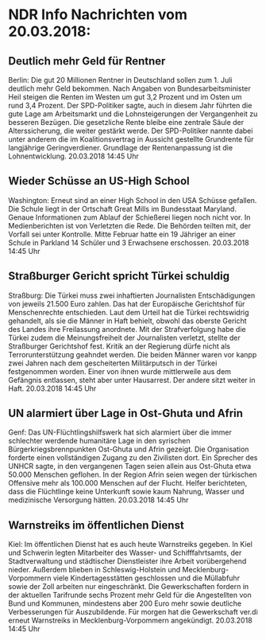 # NDR Info Nachrichten vom 20.03.2018:


## Deutlich mehr Geld für Rentner
Berlin: Die gut 20 Millionen Rentner in Deutschland sollen zum 1. Juli deutlich mehr Geld bekommen. Nach Angaben von Bundesarbeitsminister Heil steigen die Renten im Westen um gut 3,2 Prozent und im Osten um rund 3,4 Prozent. Der SPD-Politiker sagte, auch in diesem Jahr führten die gute Lage am Arbeitsmarkt und die Lohnsteigerungen der Vergangenheit zu besseren Bezügen. Die gesetzliche Rente bleibe eine zentrale Säule der Alterssicherung, die weiter gestärkt werde. Der SPD-Politiker nannte dabei unter anderem die im Koalitionsvertrag in Aussicht gestellte Grundrente für langjährige Geringverdiener. Grundlage der Rentenanpassung ist die Lohnentwicklung. 20.03.2018 14:45 Uhr 

## Wieder Schüsse an US-High School
Washington: Erneut sind an einer High School in den USA Schüsse gefallen. Die Schule liegt in der Ortschaft Great Mills im Bundesstaat Maryland. Genaue Informationen zum Ablauf der Schießerei liegen noch nicht vor. In Medienberichten ist von Verletzten die Rede. Die Behörden teilten mit, der Vorfall sei unter Kontrolle. Mitte Februar hatte ein 19 Jähriger an einer Schule in Parkland 14 Schüler und 3 Erwachsene erschossen. 20.03.2018 14:45 Uhr 

## Straßburger Gericht spricht Türkei schuldig
Straßburg: Die Türkei muss zwei inhaftierten Journalisten Entschädigungen von jeweils 21.500 Euro zahlen. Das hat der Europäische Gerichtshof für Menschenrechte entschieden. Laut dem Urteil hat die Türkei rechtswidrig gehandelt, als sie die Männer in Haft behielt, obwohl das oberste Gericht des Landes ihre Freilassung anordnete. Mit der Strafverfolgung habe die Türkei zudem die Meinungsfreiheit der Journalisten verletzt, stellte der Straßburger Gerichtshof fest. Kritik an der Regierung dürfe nicht als Terrorunterstützung geahndet werden. Die beiden Männer waren vor kanpp zwei Jahren nach dem gescheiterten Militärputsch in der Türkei festgenommen worden. Einer von ihnen wurde mittlerweile aus dem Gefängnis entlassen, steht aber unter Hausarrest. Der andere sitzt weiter in Haft. 20.03.2018 14:45 Uhr 

## UN alarmiert über Lage in Ost-Ghuta und Afrin
Genf: Das UN-Flüchtlingshilfswerk hat sich alarmiert über die immer schlechter werdende humanitäre Lage in den syrischen Bürgerkriegsbrennpunkten Ost-Ghuta und Afrin gezeigt. Die Organisation forderte einen vollständigen Zugang zu den Zivilisten dort. Ein Sprecher des UNHCR sagte, in den vergangenen Tagen seien allein aus Ost-Ghuta etwa 50.000 Menschen geflohen. In der Region Afrin seien wegen der türkischen Offensive mehr als 100.000 Menschen auf der Flucht. Helfer berichteten, dass die Flüchtlinge keine Unterkunft sowie kaum Nahrung, Wasser und medizinische Versorgung hätten. 20.03.2018 14:45 Uhr 

## Warnstreiks im öffentlichen Dienst
Kiel: Im öffentlichen Dienst hat es auch heute Warnstreiks gegeben. In Kiel und Schwerin legten Mitarbeiter des Wasser- und Schifffahrtsamts, der Stadtverwaltung und städtischer Dienstleister ihre Arbeit vorübergehend nieder. Außerdem blieben in Schleswig-Holstein und Mecklenburg-Vorpommern viele Kindertagesstätten geschlossen und die Müllabfuhr sowie der Zoll arbeiten nur eingeschränkt. Die Gewerkschaften fordern in der aktuellen Tarifrunde sechs Prozent mehr Geld für die Angestellten von Bund und Kommunen, mindestens aber 200 Euro mehr sowie deutliche Verbesserungen für Auszubildende. Für morgen hat die Gewerkschaft ver.di erneut Warnstreiks in Mecklenburg-Vorpommern angekündigt. 20.03.2018 14:45 Uhr 
